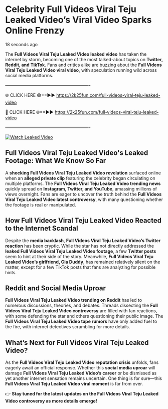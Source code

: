 # Celebrity Full Videos Viral Teju Leaked Video’s Viral Video Sparks Online Frenzy

18 seconds ago

The **Full Videos Viral Teju Leaked Video leaked video** has taken the internet by storm, becoming one of the most talked-about topics on **Twitter, Reddit, and TikTok**. Fans and critics alike are buzzing about the **Full Videos Viral Teju Leaked Video viral video**, with speculation running wild across social media platforms.

———————————————————-

🌐 CLICK HERE 🟢==►► https://2k25fun.com/full-videos-viral-teju-leaked-video

🔴 CLICK HERE 🌐==►► https://2k25fun.com/full-videos-viral-teju-leaked-video

———————————————————-

[![Watch Leaked Video](https://miro.medium.com/v2/resize:fit:828/format:webp/1*cilzJN44JGOrTw9NJCrNHA.gif "Watch Leaked Video")](https://2k25fun.com/full-videos-viral-teju-leaked-video)

## **Full Videos Viral Teju Leaked Video's Leaked Footage: What We Know So Far**  
A **shocking Full Videos Viral Teju Leaked Video revelation** surfaced online when an **alleged private clip** featuring the celebrity began circulating on multiple platforms. The **Full Videos Viral Teju Leaked Video trending news** quickly spread on **Instagram, Twitter, and YouTube**, amassing millions of views overnight. Fans are eager to uncover the truth behind the **Full Videos Viral Teju Leaked Video latest controversy**, with many questioning whether the footage is real or manipulated.  

## **How Full Videos Viral Teju Leaked Video Reacted to the Internet Scandal**  
Despite the **media backlash**, **Full Videos Viral Teju Leaked Video’s Twitter reaction** has been cryptic. While the star has not directly addressed the **leaked Full Videos Viral Teju Leaked Video footage**, a few **Twitter posts** seem to hint at their side of the story. Meanwhile, **Full Videos Viral Teju Leaked Video’s girlfriend, Gia Duddy**, has remained relatively silent on the matter, except for a few TikTok posts that fans are analyzing for possible hints.  

## **Reddit and Social Media Uproar**  
**Full Videos Viral Teju Leaked Video trending on Reddit** has led to numerous discussions, theories, and debates. Threads dissecting the **Full Videos Viral Teju Leaked Video controversy** are filled with fan reactions, with some defending the star and others questioning their public image. The **Full Videos Viral Teju Leaked Video tape rumors** have only added fuel to the fire, with internet detectives scrambling for more details.  

## **What’s Next for Full Videos Viral Teju Leaked Video?**  
As the **Full Videos Viral Teju Leaked Video reputation crisis** unfolds, fans eagerly await an official response. Whether this **social media uproar** will damage **Full Videos Viral Teju Leaked Video’s career** or be dismissed as yet another internet sensation remains uncertain. One thing is for sure—this **Full Videos Viral Teju Leaked Video viral moment** is far from over.  

👉 **Stay tuned for the latest updates on the Full Videos Viral Teju Leaked Video controversy as more details emerge!**  